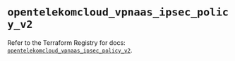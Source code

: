 # `opentelekomcloud_vpnaas_ipsec_policy_v2`

Refer to the Terraform Registry for docs: [`opentelekomcloud_vpnaas_ipsec_policy_v2`](https://registry.terraform.io/providers/opentelekomcloud/opentelekomcloud/1.36.46/docs/resources/vpnaas_ipsec_policy_v2).
